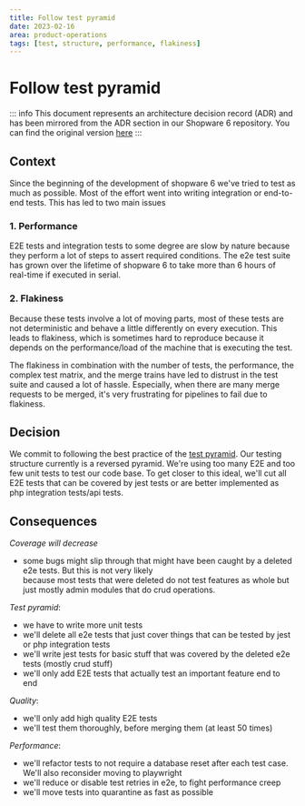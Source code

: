```yaml
---
title: Follow test pyramid
date: 2023-02-16
area: product-operations
tags: [test, structure, performance, flakiness]
---
```


# Follow test pyramid

::: info
This document represents an architecture decision record (ADR) and has been mirrored from the ADR section in our Shopware 6 repository.
You can find the original version [here](https://github.com/shopware/shopware/blob/trunk/adr/2023-02-13-follow-test-pyramid.md)
:::

## Context

Since the beginning of the development of shopware 6 we've tried to test as much as possible. Most of the effort went
into writing integration or end-to-end tests. This has led to two main issues

### 1. Performance

E2E tests and integration tests to some degree are slow by nature because they perform a lot of steps to assert 
required conditions. The e2e test suite has grown over the lifetime of shopware 6 to take more than 6 hours of real-time
if executed in serial.

### 2. Flakiness 

Because these tests involve a lot of moving parts, most of these tests are not deterministic and behave a little differently
on every execution. This leads to flakiness, which is sometimes hard to reproduce because it depends on the 
performance/load of the machine that is executing the test.

The flakiness in combination with the number of tests, the performance, the complex test matrix, and the merge trains have 
led to distrust in the test suite and caused a lot of hassle. Especially, when there are many merge requests to be merged,
it's very frustrating for pipelines to fail due to flakiness.

## Decision

We commit to following the best practice of the [test pyramid]. Our testing structure currently is a reversed pyramid. We're using too many
E2E and too few unit tests to test our code base. To get closer to this ideal, we'll cut all E2E tests that can be covered by jest
tests or are better implemented as php integration tests/api tests.

## Consequences

*Coverage will decrease*

- some bugs might slip through that might have been caught by a deleted e2e tests. But this is not very likely  
  because most tests that were deleted do not test features as whole but just mostly admin modules that do crud operations.

*Test pyramid*:
- we have to write more unit tests
- we'll delete all e2e tests that just cover things that can be tested by jest or php integration tests
- we'll write jest tests for basic stuff that was covered by the deleted e2e tests (mostly crud stuff)
- we'll only add E2E tests that actually test an important feature end to end

*Quality*:
- we'll only add high quality E2E tests
- we'll test them thoroughly, before merging them (at least 50 times) 

*Performance*:
- we'll refactor tests to not require a database reset after each test case. We'll also reconsider moving to playwright
- we'll reduce or disable test retries in e2e, to fight performance creep
- we'll move tests into quarantine as fast as possible

[test pyramid]: https://martinfowler.com/articles/practical-test-pyramid.html
